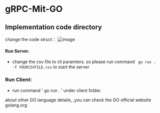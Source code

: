 # gRPC-Mit-GO

## Implementation code directory

change the code struct：
![image](https://user-images.githubusercontent.com/50584494/86209089-13bc6100-bb72-11ea-8cb0-41f4416a5e07.png)


####  Run Server.
- change the csv file to cli paramters. so please run command ` go run . -f YOURCSVFILE.csv` to start the server

### Run Client:
- run command ' go run . ' under client folder.

about other GO language details, ,you can check the GO official website golang.org
